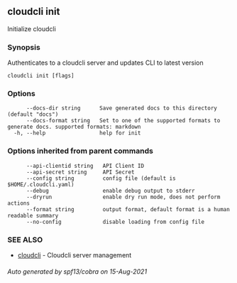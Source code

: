 ## cloudcli init

Initialize cloudcli

### Synopsis

Authenticates to a cloudcli server and updates CLI to latest version

```
cloudcli init [flags]
```

### Options

```
      --docs-dir string      Save generated docs to this directory (default "docs")
      --docs-format string   Set to one of the supported formats to generate docs. supported formats: markdown
  -h, --help                 help for init
```

### Options inherited from parent commands

```
      --api-clientid string   API Client ID
      --api-secret string     API Secret
      --config string         config file (default is $HOME/.cloudcli.yaml)
      --debug                 enable debug output to stderr
      --dryrun                enable dry run mode, does not perform actions
      --format string         output format, default format is a human readable summary
      --no-config             disable loading from config file
```

### SEE ALSO

* [cloudcli](cloudcli.md)	 - Cloudcli server management

###### Auto generated by spf13/cobra on 15-Aug-2021
